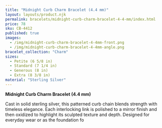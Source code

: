 ```yaml
---
title: "Midnight Curb Charm Bracelet (4.4 mm)"
layout: layouts/product.njk
permalink: bracelets/midnight-curb-charm-bracelet-4-4-mm/index.html
price: 78
sku: CB-4412
published: true
images:
  - /img/midnight-curb-charm-bracelet-4-4mm-front.png
  - /img/midnight-curb-charm-bracelet-4-4mm-angle.png
bracelet_collection: "Charm"
sizes:
  - Petite (6 5/8 in)
  - Standard (7 1/4 in)
  - Generous (8 in)
  - Extra (8 3/8 in)
material: "Sterling Silver"
---
```

**Midnight Curb Charm Bracelet (4.4 mm)**  

Cast in solid sterling silver, this patterned curb chain blends strength with timeless elegance. Each interlocking link is polished to a mirror finish and then oxidized to highlight its sculpted texture and depth. Designed for everyday wear or as the foundation fo
